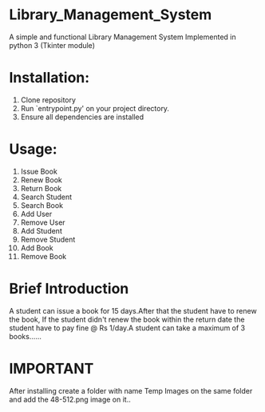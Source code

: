 # Library_Management_System
A simple and functional Library Management System Implemented in python 3 (Tkinter module)
# Installation:
1. Clone repository 
2. Run `entrypoint.py' on your project directory.
3. Ensure all dependencies are installed

# Usage:
1. Issue Book
2. Renew Book
3. Return Book
4. Search Student
5. Search Book
6. Add User
7. Remove User
8. Add Student
9. Remove Student
10. Add Book
11. Remove Book

# Brief Introduction

A student can issue a book for 15 days.After that the student have to renew the book, If the student didn't renew the book within the return date the student have to pay fine @ Rs 1/day.A student can take a maximum of 3 books......

# IMPORTANT

After installing create a folder with name Temp Images on the same folder and add the 48-512.png image on it..
